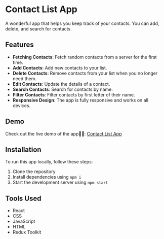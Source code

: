 # Contact List App

A wonderful app that helps you keep track of your contacts. You can add, delete, and search for contacts.

## Features

- **Fetching Contacts**: Fetch random contacts from a server for the first time.
- **Add Contacts**: Add new contacts to your list.
- **Delete Contacts**: Remove contacts from your list when you no longer need them.
- **Edit Contacts**: Update the details of a contact.
- **Search Contacts**: Search for contacts by name.
- **Filter Contacts**: Filter contacts by first letter of their name.
- **Responsive Design**: The app is fully responsive and works on all devices.

## Demo

Check out the live demo of the app🏋️‍♂:
[Contact List App](https://contact-list-psi-lovat.vercel.app/)

## Installation

To run this app locally, follow these steps:

1. Clone the repository
2. Install dependencies using `npm i`
3. Start the development server using `npm start`

## Tools Used

- React
- CSS
- JavaScript
- HTML
- Redux Toolkit
